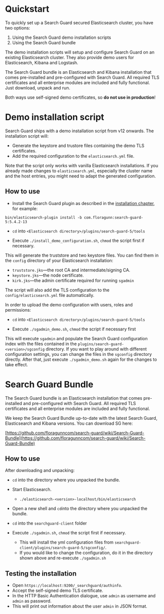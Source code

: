 <!---
Copryight 2016 floragunn GmbH
-->

# Quickstart

To quickly set up a Search Guard secured Elasticsearch cluster, you have two options:

1. Using the Search Guard demo installation scripts
2. Using the Search Guard bundle

The demo installation scripts will setup and configure Search Guard on an existing Elasticsearch cluster. They also provide demo users for Elasticsearch, Kibana and Logstash.

The Search Guard bundle is an Elasticsearch and Kibana installation that comes pre-installed and pre-configured with Search Guard. All required TLS certificates and all enterprise modules are included and fully functional. Just download, unpack and run.

Both ways use self-signed demo certificates, so **do not use in production**!

# Demo installation script

Search Guard ships with a demo installation script from v12 onwards. The installation script will:

* Generate the keystore and trustore files containing the demo TLS certificates.
* Add the required configuration to the ``elasticsearch.yml`` file.

Note that the script only works with vanilla Elasticsearch installations. If you already made changes to ``elasticsearch.yml``, especially the cluster name and the host entries, you might need to adapt the generated configuration.

## How to use

* Install the Search Guard plugin as described in the [installation chapter](installation.md), for example:

```
bin/elasticsearch-plugin install -b com.floragunn:search-guard-5:5.4.2-13
```

* ``cd`` into ``<Elasticsearch directory>/plugins/search-guard-5/tools``

* Execute ``./install_demo_configuration.sh``, ``chmod`` the script first if necessary.

This will generate the truststore and two keystore files. You can find them in the ``config`` directory of your Elasticsearch installation:

* ``truststore.jks``—the root CA and intermediate/signing CA.
* ``keystore.jks``—the node certificate. 
* ``kirk.jks``—the admin certificate required for running ``sgadmin``

The script will also add the TLS configuration to the `config/elasticsearch.yml` file automatically.

In order to upload the demo configuration with users, roles and permissions:

* ``cd`` into ``<Elasticsearch directory>/plugins/search-guard-5/tools``

* Execute ``./sgadmin_demo.sh``, ``chmod`` the script if necessary first

This will execute ``sgadmin`` and populate the Search Guard configuration index with the files contained in the ``plugins/search-guard-<version>/sgconfig`` directory. If you want to play around with different configuration settings, you can change the files in the ``sgconfig`` directory directly. After that, just execute ``./sgadmin_demo.sh`` again for the changes to take effect.

# Search Guard Bundle

The Search Guard bundle is an Elasticsearch installation that comes pre-installed and pre-configured with Search Guard. All required TLS certificates and all enterprise modules are included and fully functional.

We keep the Search Guard Bundle up-to-date with the latest Search Guard, Elasticsearch and Kibana versions. You can download SG here:

[https://github.com/floragunncom/search-guard/wiki/Search-Guard-Bundle](https://github.com/floragunncom/search-guard/wiki/Search-Guard-Bundle)

## How to use

After downloading and unpacking:

* ``cd`` into the directory where you unpacked the bundle.

* Start Elasticsearch. 
  * ``./elasticsearch-<version>-localhost/bin/elasticsearch`` 

* Open a new shell and ``cd``into the directory where you unpacked the bundle.

* ``cd`` into the ``searchguard-client`` folder

* Execute ``./sgadmin.sh``, ``chmod`` the script first if necessary.
  * This will install the yml configuration files from ``searchguard-client/plugins/search-guard-5/sgconfig/``.
  * If you would like to change the configuration, do it in the directory shown above and re-execute ``./sgadmin.sh``

## Testing the installation

* Open ``https://localhost:9200/_searchguard/authinfo``.
* Accept the self-signed demo TLS certificate.
* In the HTTP Basic Authentication dialogue, use ``admin`` as username and ``admin`` as password.
* This will print out information about the user ``admin`` in JSON format.
